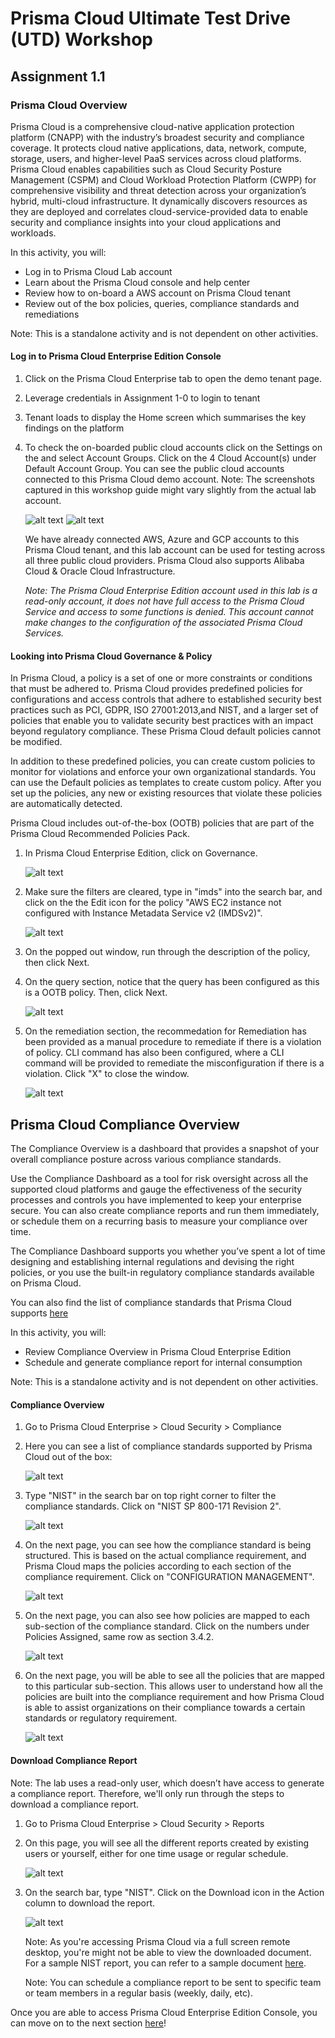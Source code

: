 # Prisma Cloud Ultimate Test Drive (UTD) Workshop
## Assignment 1.1
### Prisma Cloud Overview
Prisma Cloud is a comprehensive cloud-native application protection platform (CNAPP) with the industry’s broadest security and compliance coverage. It protects cloud native applications, data, network, compute, storage, users, and higher-level PaaS services across cloud platforms. Prisma Cloud enables capabilities such as Cloud Security Posture Management (CSPM) and Cloud Workload Protection Platform (CWPP) for comprehensive visibility and threat detection across your organization’s hybrid, multi-cloud infrastructure. It dynamically discovers resources as they are deployed and correlates cloud-service-provided data to enable security and compliance insights into your cloud applications and workloads.

In this activity, you will:
* Log in to Prisma Cloud Lab account
* Learn about the Prisma Cloud console and help center
* Review how to on-board a AWS account on Prisma Cloud tenant
* Review out of the box policies, queries, compliance standards and remediations

Note: This is a standalone activity and is not dependent on other activities.

#### Log in to Prisma Cloud Enterprise Edition Console
1. Click on the Prisma Cloud Enterprise tab to open the demo tenant page.

2. Leverage credentials in Assignment 1-0 to login to tenant
    
3. Tenant loads to display the Home screen which summarises the key findings on the platform

4. To check the on-boarded public cloud accounts click on the Settings on the and select Account Groups. Click on the 4 Cloud Account(s) under Default Account Group. You can see the public cloud accounts connected to this Prisma Cloud demo account.
Note: The screenshots captured in this workshop guide might vary slightly from the actual lab account.

    ![alt text](/resources/pcs-screen-3.png)
    ![alt text](/resources/pcs-screen-4.png)

    We have already connected AWS, Azure and GCP accounts to this Prisma Cloud tenant, and this lab account can be used for testing across all three public cloud providers. Prisma Cloud also supports Alibaba Cloud & Oracle Cloud Infrastructure.
    
    *Note: The Prisma Cloud Enterprise Edition account used in this lab is a read-only account, it does not have full access to the Prisma Cloud Service and access to some functions is denied. This account cannot make changes to the configuration of the associated Prisma Cloud Services.*

#### Looking into Prisma Cloud Governance & Policy
In Prisma Cloud, a policy is a set of one or more constraints or conditions that must be adhered to. Prisma Cloud provides predefined policies for configurations and access controls that adhere to established security best practices such as PCI, GDPR, ISO 27001:2013,and NIST, and a larger set of policies that enable you to validate security best practices with an impact beyond regulatory compliance. These Prisma Cloud default policies cannot be modified.

In addition to these predefined policies, you can create custom policies to monitor for violations and enforce your own organizational standards. You can use the Default policies as templates to create custom policy. After you set up the policies, any new or existing resources that violate these policies are automatically detected.

Prisma Cloud includes out-of-the-box (OOTB) policies that are part of the Prisma Cloud Recommended Policies Pack.

1. In Prisma Cloud Enterprise Edition, click on Governance.

    ![alt text](/resources/pcs-screen-113.png)

2. Make sure the filters are cleared, type in "imds" into the search bar, and click on the the Edit icon for the policy "AWS EC2 instance not configured with Instance Metadata Service v2 (IMDSv2)". 

    ![alt text](/resources/pcs-screen-114.png)

3. On the popped out window, run through the description of the policy, then click Next.

4. On the query section, notice that the query has been configured as this is a OOTB policy. Then, click Next.

    ![alt text](/resources/pcs-screen-115.png)

5. On the remediation section, the recommedation for Remediation has been provided as a manual procedure to remediate if there is a violation of policy. CLI command has also been configured, where a CLI command will be provided to remediate the misconfiguration if there is a violation. Click "X" to close the window.

    ![alt text](/resources/pcs-screen-116.png)


## Prisma Cloud Compliance Overview
The Compliance Overview is a dashboard that provides a snapshot of your overall compliance posture across various compliance standards.

Use the Compliance Dashboard as a tool for risk oversight across all the supported cloud platforms and gauge the effectiveness of the security processes and controls you have implemented to keep your enterprise secure. You can also create compliance reports and run them immediately, or schedule them on a recurring basis to measure your compliance over time.

The Compliance Dashboard supports you whether you’ve spent a lot of time designing and establishing internal regulations and devising the right policies, or you use the built-in regulatory compliance standards available on Prisma Cloud.

You can also find the list of compliance standards that Prisma Cloud supports [here](https://docs.prismacloud.io/en/classic/cspm-admin-guide/prisma-cloud-compliance/compliance-dashboard)

In this activity, you will:
* Review Compliance Overview in Prisma Cloud Enterprise Edition
* Schedule and generate compliance report for internal consumption

Note: This is a standalone activity and is not dependent on other activities.

#### Compliance Overview
1. Go to Prisma Cloud Enterprise > Cloud Security > Compliance
2. Here you can see a list of compliance standards supported by Prisma Cloud out of the box:
    
    ![alt text](/resources/pcs-screen-103.png)

3. Type "NIST" in the search bar on top right corner to filter the compliance standards. Click on "NIST SP 800-171 Revision 2".

    ![alt text](/resources/pcs-screen-104.png)

4. On the next page, you can see how the compliance standard is being structured. This is based on the actual compliance requirement, and Prisma Cloud maps the policies according to each section of the compliance requirement. Click on "CONFIGURATION MANAGEMENT".

    ![alt text](/resources/pcs-screen-105.png)

5. On the next page, you can also see how policies are mapped to each sub-section of the compliance standard. Click on the numbers under Policies Assigned, same row as section 3.4.2.

    ![alt text](/resources/pcs-screen-106.png)

6. On the next page, you will be able to see all the policies that are mapped to this particular sub-section. This allows user to understand how all the policies are built into the compliance requirement and how Prisma Cloud is able to assist organizations on their compliance towards a certain standards or regulatory requirement.

    ![alt text](/resources/pcs-screen-107.png)

#### Download Compliance Report
    
Note: The lab uses a read-only user, which doesn’t have access to generate a compliance report. Therefore, we'll only run through the steps to download a compliance report.

1. Go to Prisma Cloud Enterprise > Cloud Security > Reports
2. On this page, you will see all the different reports created by existing users or yourself, either for one time usage or regular schedule.

    ![alt text](/resources/pcs-screen-108.png)

3. On the search bar, type "NIST". Click on the Download icon in the Action column to download the report.

    ![alt text](resources/pcs-screen-111.png)

    Note: As you're accessing Prisma Cloud via a full screen remote desktop, you're might not be able to view the downloaded document. For a sample NIST report, you can refer to a sample document [here](/resources/NIST_SAMPLE_REPORT.pdf).

    Note: You can schedule a compliance report to be sent to specific team or team members in a regular basis (weekly, daily, etc).


Once you are able to access Prisma Cloud Enterprise Edition Console, you can move on to the next section [here](/04-Assignment-1-2.md)!
